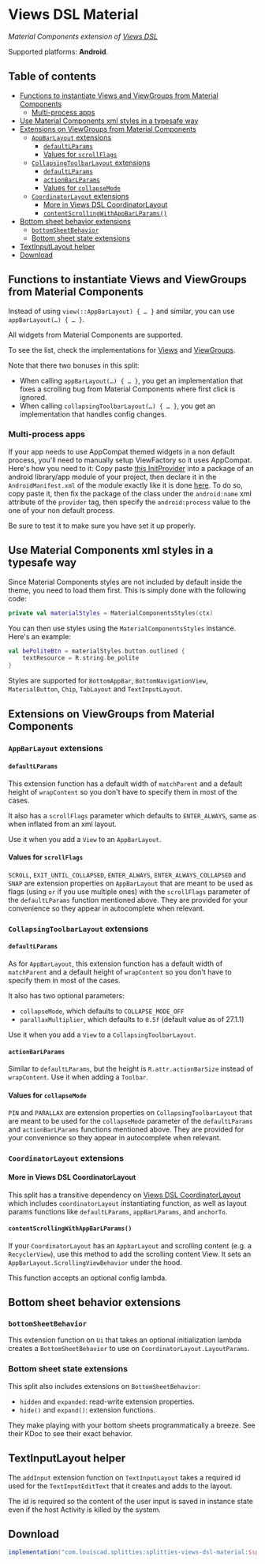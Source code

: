 # Views DSL Material

*Material Components extension of [Views DSL](../views-dsl)*

Supported platforms: **Android**.

## Table of contents

* [Functions to instantiate Views and ViewGroups from Material Components](#functions-to-instantiate-views-and-viewgroups-from-material-components)
  * [Multi-process apps](#multi-process-apps)
* [Use Material Components xml styles in a typesafe way](#use-material-components-xml-styles-in-a-typesafe-way)
* [Extensions on ViewGroups from Material Components](#extensions-on-viewgroups-from-material-components)
  * [`AppBarLayout` extensions](#appbarlayout-extensions)
    * [`defaultLParams`](#defaultlparams)
    * [Values for `scrollFlags`](#values-for-scrollflags)
  * [`CollapsingToolbarLayout` extensions](#collapsingtoolbarlayout-extensions)
    * [`defaultLParams`](#defaultlparams-1)
    * [`actionBarLParams`](#actionbarlparams)
    * [Values for `collapseMode`](#values-for-collapsemode)
  * [`CoordinatorLayout` extensions](#coordinatorlayout-extensions)
    * [More in Views DSL CoordinatorLayout](#more-in-views-dsl-coordinatorlayout)
    * [`contentScrollingWithAppBarLParams()`](#contentscrollingwithappbarlparams)
* [Bottom sheet behavior extensions](#bottom-sheet-behavior-extensions)
  * [`bottomSheetBehavior`](#bottomsheetbehavior)
  * [Bottom sheet state extensions](#bottom-sheet-state-extensions)
* [TextInputLayout helper](#textinputlayout-helper)
* [Download](#download)

## Functions to instantiate Views and ViewGroups from Material Components

Instead of using `view(::AppBarLayout) { … }` and similar, you can use `appBarLayout(…) { … }`.

All widgets from Material Components are supported.

To see the list, check the implementations for
[Views](src/androidMain/kotlin/splitties/views/dsl/material/Views.kt) and
[ViewGroups](src/androidMain/kotlin/splitties/views/dsl/material/ViewGroups.kt).

Note that there two bonuses in this split:
* When calling `appBarLayout(…) { … }`, you get an implementation that fixes a
scrolling bug from Material Components where first click is ignored.
* When calling `collapsingToolbarLayout(…) { … }`, you get an implementation that
handles config changes.

### Multi-process apps

If your app needs to use AppCompat themed widgets in a non default process, you'll need to
manually setup ViewFactory so it uses AppCompat. Here's how you need to it: Copy paste
[this InitProvider](
src/androidMain/kotlin/splitties/views/dsl/material/experimental/MaterialViewInstantiatorInjecter.kt
) into a package of an android library/app module of your project, then declare it in the
`AndroidManifest.xml` of the module exactly like it is done [here](
src/androidMain/AndroidManifest.xml
). To do so, copy paste it, then fix the package of the class under the `android:name` xml attribute
of the `provider` tag, then specify the `android:process` value to the one of your non default
process.

Be sure to test it to make sure you have set it up properly.

## Use Material Components xml styles in a typesafe way

Since Material Components styles are not included by default inside the theme, you need to
load them first. This is simply done with the following code:
```kotlin
private val materialStyles = MaterialComponentsStyles(ctx)
```

You can then use styles using the `MaterialComponentsStyles` instance. Here's an example:
```kotlin
val bePoliteBtn = materialStyles.button.outlined {
    textResource = R.string.be_polite
}
```

Styles are supported for `BottomAppBar`, `BottomNavigationView`, `MaterialButton`, `Chip`, `TabLayout` and `TextInputLayout`.

## Extensions on ViewGroups from Material Components

### `AppBarLayout` extensions

#### `defaultLParams`

This extension function has a default width of `matchParent`
and a default height of `wrapContent` so you don't have to specify them in
most of the cases.

It also has a `scrollFlags` parameter which defaults to `ENTER_ALWAYS`, same
as when inflated from an xml layout.

Use it when you add a `View` to an `AppBarLayout`.

#### Values for `scrollFlags`

`SCROLL`, `EXIT_UNTIL_COLLAPSED`, `ENTER_ALWAYS`, `ENTER_ALWAYS_COLLAPSED`
and `SNAP` are extension properties on `AppBarLayout` that are meant to be
used as flags (using `or` if you use multiple ones) with the `scrollFlags`
parameter of the `defaultLParams` function mentioned above. They are
provided for your convenience so they appear in autocomplete when relevant.

### `CollapsingToolbarLayout` extensions

#### `defaultLParams`

As for `AppBarLayout`, this extension function has a default width of
`matchParent` and a default height of `wrapContent` so you don't have to
specify them in most of the cases.

It also has two optional parameters:
- `collapseMode`, which defaults to `COLLAPSE_MODE_OFF`
- `parallaxMultiplier`, which defaults to `0.5f` (default value as of 27.1.1)

Use it when you add a `View` to a `CollapsingToolbarLayout`.

#### `actionBarLParams`

Similar to `defaultLParams`, but the height is `R.attr.actionBarSize`
instead of `wrapContent`. Use it when adding a `Toolbar`.

#### Values for `collapseMode`

`PIN` and `PARALLAX` are extension properties on `CollapsingToolbarLayout`
that are meant to be used for the `collapseMode` parameter of the
`defaultLParams` and `actionBarLParams` functions mentioned above. They are
provided for your convenience so they appear in autocomplete when relevant.

### `CoordinatorLayout` extensions

#### More in Views DSL CoordinatorLayout

This split has a transitive dependency on [Views DSL CoordinatorLayout](
../views-dsl-coordinatorlayout/README.md
) which includes `coordinatorLayout` instantiating function, as well as layout params
functions like `defaultLParams`, `appBarLParams`, and `anchorTo`.

#### `contentScrollingWithAppBarLParams()`

If your `CoordinatorLayout` has an `AppbarLayout` and scrolling content
(e.g. a `RecyclerView`),
use this method to add the scrolling content View. It sets an
`AppBarLayout.ScrollingViewBehavior` under the hood.

This function accepts an optional config lambda.

## Bottom sheet behavior extensions

### `bottomSheetBehavior`

This extension function on `Ui` that takes an optional initialization lambda
creates a `BottomSheetBehavior` to use on `CoordinatorLayout.LayoutParams`.

### Bottom sheet state extensions

This split also includes extensions on `BottomSheetBehavior`:
* `hidden` and `expanded`: read-write extension properties.
* `hide()` and `expand()`: extension functions.

They make playing with your bottom sheets programmatically a breeze.
See their KDoc to see their exact behavior.

## TextInputLayout helper

The `addInput` extension function on `TextInputLayout` takes a required id
used for the `TextInputEditText` that it creates and adds to the layout.

The id is required so the content of the user input is saved in instance
state even if the host Activity is killed by the system.

## Download

```groovy
implementation("com.louiscad.splitties:splitties-views-dsl-material:$splitties_version")
```
